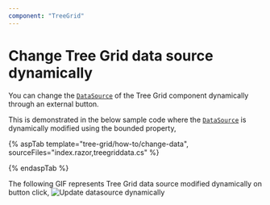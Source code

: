 ```yaml
---
component: "TreeGrid"
---
```


# Change Tree Grid data source dynamically

You can change the [`DataSource`](https://help.syncfusion.com/cr/blazor/Syncfusion.Blazor.TreeGrid.SfTreeGrid-1.html#Syncfusion_Blazor_TreeGrid_SfTreeGrid_1_DataSource) of the Tree Grid component dynamically through an external button.

This is demonstrated in the below sample code where the [`DataSource`](https://help.syncfusion.com/cr/blazor/Syncfusion.Blazor.TreeGrid.SfTreeGrid-1.html#Syncfusion_Blazor_TreeGrid_SfTreeGrid_1_DataSource) is dynamically modified using the bounded property,

{% aspTab template="tree-grid/how-to/change-data", sourceFiles="index.razor,treegriddata.cs" %}

{% endaspTab %}

The following GIF represents Tree Grid data source modified dynamically on button click,
![`Update datasource dynamically`](../images/change-datasource.gif)